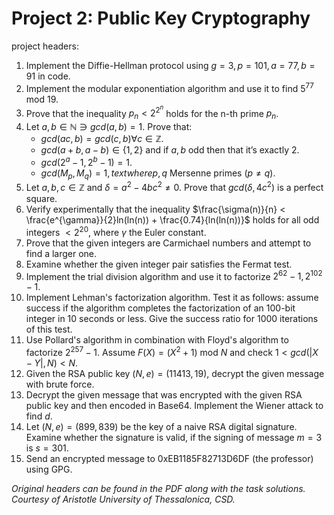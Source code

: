 # Project 2: Public Key Cryptography

project headers:

1. Implement the Diffie-Hellman protocol using $g = 3, p = 101, a = 77, b = 91$ in code.
2. Implement the modular exponentiation algorithm and use it to find $5^{77}\text{ mod }19$.
3. Prove that the inequality $p_n < 2^{2^n}$ holds for the n-th prime $p_n$.
4. Let $a, b \in \mathbb{N} \ni gcd(a, b) = 1.$ Prove that:
    - $gcd(ac, b) = gcd(c, b) \forall c\in\mathbb{Z}$.
    - $gcd(a + b, a - b)\in\{1,2\} \text{ and if } a, b \text{ odd then that it's exactly }2$.
    - $gcd(2^a - 1, 2^b - 1) = 1$.
    - $gcd(M_p, M_q) = 1, text{ where } p, q \text{ Mersenne primes }(p\not=q)$.
5. Let $a, b, c \in \mathbb{Z} \text{ and } \delta = a^2 - 4bc^2 \not= 0$. Prove that $gcd(\delta, 4c^2)$ is a perfect square.
6. Verify experimentally that the inequality $\frac{\sigma(n)}{n} < \frac{e^{\gamma}}{2}ln(ln(n)) + \frac{0.74}{ln(ln(n))}$ holds for all odd integers $< 2^{20}$, where $\gamma$ the Euler constant.
7. Prove that the given integers are Carmichael numbers and attempt to find a larger one.
8. Examine whether the given integer pair satisfies the Fermat test.
9. Implement the trial division algorithm and use it to factorize $2^{62} - 1, 2^{102} - 1$.
10. Implement Lehman's factorization algorithm. Test it as follows: assume success if the algorithm completes the factorization of an 100-bit integer in 10 seconds or less. Give the success ratio for 1000 iterations of this test.
11. Use Pollard's algorithm in combination with Floyd's algorithm to factorize $2^{257} - 1$. Assume $F(X) = (X^2 + 1) \text{ mod }N$ and check $1 < gcd(|X - Y|, N) < N$.
12. Given the RSA public key $(N, e) = (11413, 19)$, decrypt the given message with brute force.
13. Decrypt the given message that was encrypted with the given RSA public key and then encoded in Base64. Implement the Wiener attack to find $d$.
14. Let $(N, e) = (899, 839)$ be the key of a naive RSA digital signature. Examine whether the signature is valid, if the signing of message $m = 3$ is $s = 301$.
15. Send an encrypted message to 0xEB1185F82713D6DF (the professor) using GPG.

*Original headers can be found in the PDF along with the task solutions. Courtesy of Aristotle University of Thessalonica, CSD.*
